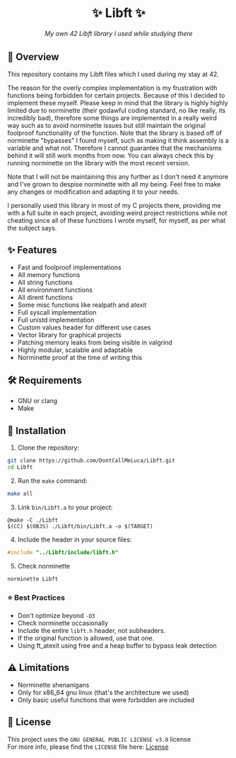 <h1 align="center">✨ Libft ✨</h1>

<h6 align="center"><em>My own 42 Libft library I used while studying there</em></h6>

## 📝 Overview

This repository contains my Libft files which I used during my stay at 42.

The reason for the overly complex implementation is my frustration with functions being forbidden for certain projects. Because of this I decided to implement these myself. Please keep in mind that the library is highly highly limited due to norminette (their godawful coding standard, no like really, its incredibly bad), therefore some things are implemented in a really weird way such as to avoid norminette issues but still maintain the original foolproof functionality of the function. Note that the library is based off of norminette "bypasses" I found myself, such as making it think assembly is a variable and what not. Therefore I cannot guarantee that the mechanisms behind it will still work months from now. You can always check this by running norminette on the library with the most recent version.

Note that I will not be maintaining this any further as I don't need it anymore and I've grown to despise norminette with all my being. Feel free to make any changes or modification and adapting it to your needs.

I personally used this library in most of my C projects there, providing me with a full suite in each project, avoiding weird project restrictions while not cheating since all of these functions I wrote myself, for myself, as per what the subject says.

## ✨ Features

- Fast and foolproof implementations
- All memory functions
- All string functions
- All environment functions
- All dirent functions
- Some misc functions like realpath and atexit
- Full syscall implementation
- Full unistd implementation
- Custom values header for different use cases
- Vector library for graphical projects
- Patching memory leaks from being visible in valgrind
- Highly modular, scalable and adaptable
- Norminette proof at the time of writing this

## 🛠 Requirements

- GNU or clang
- Make

## 🚀 Installation

1. Clone the repository:

```sh
git clone https://github.com/DontCallMeLuca/Libft.git
cd Libft
```

2. Run the `make` command:

```sh
make all
```

3. Link `bin/Libft.a` to your project:

```make
@make -C ./Libft
$(CC) $(OBJS) ./Libft/bin/Libft.a -o $(TARGET)
```

4. Include the header in your source files:

```cpp
#include "../Libft/include/libft.h"
```

5. Check norminette

```sh
norminette Libft
```

### ⭐ Best Practices

- Don't optimize beyond `-O3`
- Check norminette occasionally
- Include the entire `libft.h` header, not subheaders.
- If the original function is allowed, use that one.
- Using ft_atexit using free and a heap buffer to bypass leak detection

## ⚠ Limitations

- Norminette shenanigans
- Only for x86_64 gnu linux (that's the architecture we used)
- Only basic useful functions that were forbidden are included

## 📃 License
This project uses the `GNU GENERAL PUBLIC LICENSE v3.0` license
<br>
For more info, please find the `LICENSE` file here: [License](LICENSE)

